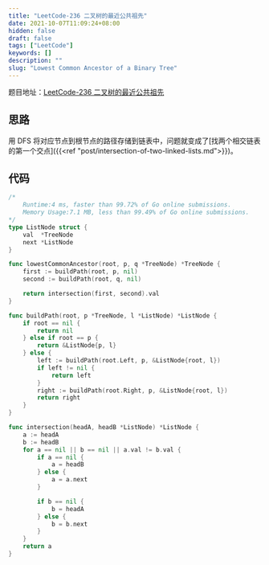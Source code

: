 ```yaml
---
title: "LeetCode-236 二叉树的最近公共祖先"
date: 2021-10-07T11:09:24+08:00
hidden: false
draft: false
tags: ["LeetCode"]
keywords: []
description: ""
slug: "Lowest Common Ancestor of a Binary Tree"
---
```


题目地址：[LeetCode-236 二叉树的最近公共祖先](https://leetcode-cn.com/problems/lowest-common-ancestor-of-a-binary-tree/)

## 思路

用 DFS 将对应节点到根节点的路径存储到链表中，问题就变成了[找两个相交链表的第一个交点]({{<ref "post/intersection-of-two-linked-lists.md">}})。

## 代码

```go
/*
	Runtime:4 ms, faster than 99.72% of Go online submissions.
	Memory Usage:7.1 MB, less than 99.49% of Go online submissions.
*/
type ListNode struct {
	val  *TreeNode
	next *ListNode
}

func lowestCommonAncestor(root, p, q *TreeNode) *TreeNode {
	first := buildPath(root, p, nil)
	second := buildPath(root, q, nil)

	return intersection(first, second).val
}

func buildPath(root, p *TreeNode, l *ListNode) *ListNode {
	if root == nil {
		return nil
	} else if root == p {
		return &ListNode{p, l}
	} else {
		left := buildPath(root.Left, p, &ListNode{root, l})
		if left != nil {
			return left
		}
		right := buildPath(root.Right, p, &ListNode{root, l})
		return right
	}
}

func intersection(headA, headB *ListNode) *ListNode {
	a := headA
	b := headB
	for a == nil || b == nil || a.val != b.val {
		if a == nil {
			a = headB
		} else {
			a = a.next
		}

		if b == nil {
			b = headA
		} else {
			b = b.next
		}
	}
	return a
}
```

